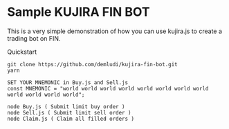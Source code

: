 # Sample KUJIRA FIN BOT
This is a very simple demonstration of how you can use kujira.js to create a trading bot on FIN.

Quickstart
```
git clone https://github.com/demludi/kujira-fin-bot.git 
yarn 

SET YOUR MNEMONIC in Buy.js and Sell.js
const MNEMONIC = "world world world world world world world world world world world world";

node Buy.js ( Submit limit buy order ) 
node Sell.js ( Submit limit sell order ) 
node Claim.js ( Claim all filled orders )
```

